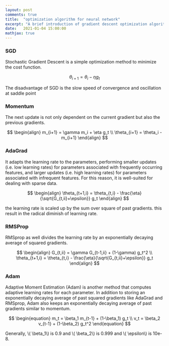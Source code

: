 ```yaml
---
layout: post
comments: true
title:  "optimization algorithm for neural network"
excerpt: "A brief introduction of gradient descent optimization algorithms"
date:   2021-01-04 15:00:00
mathjax: true
---
```


### SGD

Stochastic Gradient Descent is a simple optimization method to minimize the cost function.

$$
\begin{equation}
\theta_{i+1} = \theta_i - \eta g_t
\end{equation}
$$

The disadvantage of SGD is the slow speed of convergence and oscillation at saddle point

### Momentum

The next update is not only dependent on the current gradient but also the previous gradients.

$$
\begin{align}
m_{i+1} = \gamma m_i + \eta g_t \\
\theta_{i+1} = \theta_i - m_{i+1}
\end{align}
$$

### AdaGrad

It adapts the learning rate to the parameters, performing smaller updates
(i.e. low learning rates) for parameters associated with frequently occurring features, and larger updates (i.e. high learning rates) for parameters associated with infrequent features. For this reason, it is well-suited for dealing with sparse data.

$$
\begin{align}
\theta_{t+1,i} = \theta_{t,i} - \frac{\eta}{\sqrt{G_{t,ii}+\epsilon}} g_t
\end{align}
$$

the learning rate is scaled up by the sum over square of past gradients. this result in the radical diminish of learning rate.

### RMSProp

RMSprop as well divides the learning rate by an exponentially decaying average of squared gradients.

$$
\begin{align}
G_{t,ii} = \gamma G_{t-1,ii} + (1-\gamma) g_t^2 \\
\theta_{t+1,i} = \theta_{t,i} - \frac{\eta}{\sqrt{G_{t,ii}+\epsilon}} g_t
\end{align}
$$

### Adam

Adaptive Moment Estimation (Adam) is another method that computes adaptive learning rates for each parameter. In addition to storing an exponentially decaying average of past squared gradients 
like AdaGrad and RMSprop, Adam also keeps an exponentially decaying average of past gradients similar to momentum.

$$
\begin{equation}
m_t = \beta_1 m_{t-1} + (1-\beta_1) g_t \\
v_t = \beta_2 v_{t-1} + (1-\beta_2) g_t^2 
\end{equation}
$$

Generally, \\( \beta_1\\) is 0.9 and \\( \beta_2\\) is 0.999 and \\( \epsilon\\) is 10e-8.



